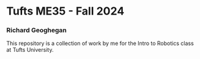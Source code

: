 # Tufts ME35 - Fall 2024

### Richard Geoghegan

This repository is a collection of work by me for the Intro to Robotics class at Tufts University.
